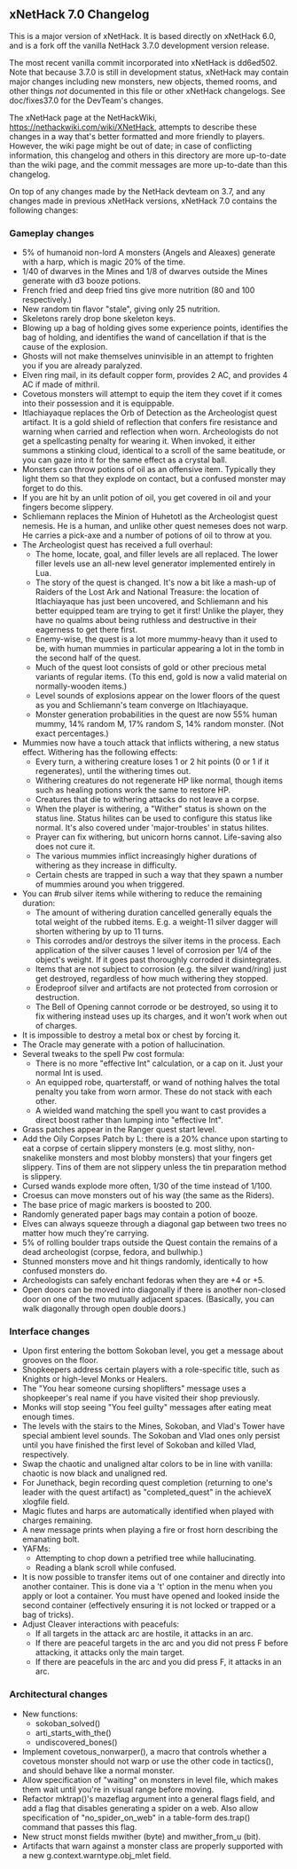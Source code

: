 ## xNetHack 7.0 Changelog

This is a major version of xNetHack. It is based directly on xNetHack 6.0, and
is a fork off the vanilla NetHack 3.7.0 development version release.

The most recent vanilla commit incorporated into xNetHack is dd6ed502. Note that
because 3.7.0 is still in development status, xNetHack may contain major changes
including new monsters, new objects, themed rooms, and other things *not*
documented in this file or other xNetHack changelogs. See doc/fixes37.0 for the
DevTeam's changes.

The xNetHack page at the NetHackWiki, https://nethackwiki.com/wiki/XNetHack,
attempts to describe these changes in a way that's better formatted and more
friendly to players. However, the wiki page might be out of date; in case of
conflicting information, this changelog and others in this directory are more
up-to-date than the wiki page, and the commit messages are more up-to-date than
this changelog.

On top of any changes made by the NetHack devteam on 3.7, and any changes
made in previous xNetHack versions, xNetHack 7.0 contains the following
changes:

### Gameplay changes

- 5% of humanoid non-lord A monsters (Angels and Aleaxes) generate with a harp,
  which is magic 20% of the time.
- 1/40 of dwarves in the Mines and 1/8 of dwarves outside the Mines generate
  with d3 booze potions.
- French fried and deep fried tins give more nutrition (80 and 100
  respectively.)
- New random tin flavor "stale", giving only 25 nutrition.
- Skeletons rarely drop bone skeleton keys.
- Blowing up a bag of holding gives some experience points, identifies the bag
  of holding, and identifies the wand of cancellation if that is the cause of
  the explosion.
- Ghosts will not make themselves uninvisible in an attempt to frighten you if
  you are already paralyzed.
- Elven ring mail, in its default copper form, provides 2 AC, and provides 4 AC
  if made of mithril.
- Covetous monsters will attempt to equip the item they covet if it comes into
  their possession and it is equippable.
- Itlachiayaque replaces the Orb of Detection as the Archeologist quest
  artifact. It is a gold shield of reflection that confers fire resistance
  and warning when carried and reflection when worn. Archeologists do not get
  a spellcasting penalty for wearing it. When invoked, it either summons a
  stinking cloud, identical to a scroll of the same beatitude, or you can gaze
  into it for the same effect as a crystal ball.
- Monsters can throw potions of oil as an offensive item. Typically they light
  them so that they explode on contact, but a confused monster may forget to do
  this.
- If you are hit by an unlit potion of oil, you get covered in oil and your
  fingers become slippery.
- Schliemann replaces the Minion of Huhetotl as the Archeologist quest nemesis.
  He is a human, and unlike other quest nemeses does not warp. He carries a
  pick-axe and a number of potions of oil to throw at you.
- The Archeologist quest has received a full overhaul:
  - The home, locate, goal, and filler levels are all replaced. The lower filler
    levels use an all-new level generator implemented entirely in Lua.
  - The story of the quest is changed. It's now a bit like a mash-up of Raiders
    of the Lost Ark and National Treasure: the location of Itlachiayaque has
    just been uncovered, and Schliemann and his better equipped team are trying
    to get it first! Unlike the player, they have no qualms about being ruthless
    and destructive in their eagerness to get there first.
  - Enemy-wise, the quest is a lot more mummy-heavy than it used to be, with
    human mummies in particular appearing a lot in the tomb in the second half
    of the quest.
  - Much of the quest loot consists of gold or other precious metal variants of
    regular items. (To this end, gold is now a valid material on normally-wooden
    items.)
  - Level sounds of explosions appear on the lower floors of the quest as you
    and Schliemann's team converge on Itlachiayaque.
  - Monster generation probabilities in the quest are now 55% human mummy, 14%
    random M, 17% random S, 14% random monster. (Not exact percentages.)
- Mummies now have a touch attack that inflicts withering, a new status effect.
  Withering has the following effects:
  - Every turn, a withering creature loses 1 or 2 hit points (0 or 1 if it
    regenerates), until the withering times out.
  - Withering creatures do not regenerate HP like normal, though items such as
    healing potions work the same to restore HP.
  - Creatures that die to withering attacks do not leave a corpse.
  - When the player is withering, a "Wither" status is shown on the status line.
    Status hilites can be used to configure this status like normal. It's also
    covered under 'major-troubles' in status hilites.
  - Prayer can fix withering, but unicorn horns cannot. Life-saving also does
    not cure it.
  - The various mummies inflict increasingly higher durations of withering as
    they increase in difficulty.
  - Certain chests are trapped in such a way that they spawn a number of mummies
    around you when triggered.
- You can #rub silver items while withering to reduce the remaining duration:
  - The amount of withering duration cancelled generally equals the total weight
    of the rubbed items. E.g. a weight-11 silver dagger will shorten withering
    by up to 11 turns.
  - This corrodes and/or destroys the silver items in the process. Each
    application of the silver causes 1 level of corrosion per 1/4 of the
    object's weight. If it goes past thoroughly corroded it disintegrates.
  - Items that are not subject to corrosion (e.g. the silver wand/ring) just get
    destroyed, regardless of how much withering they stopped.
  - Erodeproof silver and artifacts are not protected from corrosion or
    destruction.
  - The Bell of Opening cannot corrode or be destroyed, so using it to fix
    withering instead uses up its charges, and it won't work when out of
    charges.
- It is impossible to destroy a metal box or chest by forcing it.
- The Oracle may generate with a potion of hallucination.
- Several tweaks to the spell Pw cost formula:
  - There is no more "effective Int" calculation, or a cap on it. Just your
    normal Int is used.
  - An equipped robe, quarterstaff, or wand of nothing halves the total penalty
    you take from worn armor. These do not stack with each other.
  - A wielded wand matching the spell you want to cast provides a direct boost
    rather than lumping into "effective Int".
- Grass patches appear in the Ranger quest start level.
- Add the Oily Corpses Patch by L: there is a 20% chance upon starting to eat a
  corpse of certain slippery monsters (e.g. most slithy, non-snakelike monsters
  and most blobby monsters) that your fingers get slippery. Tins of them are not
  slippery unless the tin preparation method is slippery.
- Cursed wands explode more often, 1/30 of the time instead of 1/100.
- Croesus can move monsters out of his way (the same as the Riders).
- The base price of magic markers is boosted to 200.
- Randomly generated paper bags may contain a potion of booze.
- Elves can always squeeze through a diagonal gap between two trees no matter
  how much they're carrying.
- 5% of rolling boulder traps outside the Quest contain the remains of a dead
  archeologist (corpse, fedora, and bullwhip.)
- Stunned monsters move and hit things randomly, identically to how confused
  monsters do.
- Archeologists can safely enchant fedoras when they are +4 or +5.
- Open doors can be moved into diagonally if there is another non-closed door on
  one of the two mutually adjacent spaces. (Basically, you can walk diagonally
  through open double doors.)

### Interface changes

- Upon first entering the bottom Sokoban level, you get a message about grooves
  on the floor.
- Shopkeepers address certain players with a role-specific title, such as
  Knights or high-level Monks or Healers.
- The "You hear someone cursing shoplifters" message uses a shopkeeper's real
  name if you have visited their shop previously.
- Monks will stop seeing "You feel guilty" messages after eating meat enough
  times.
- The levels with the stairs to the Mines, Sokoban, and Vlad's Tower have
  special ambient level sounds. The Sokoban and Vlad ones only persist until you
  have finished the first level of Sokoban and killed Vlad, respectively.
- Swap the chaotic and unaligned altar colors to be in line with vanilla:
  chaotic is now black and unaligned red.
- For Junethack, begin recording quest completion (returning to one's leader
  with the quest artifact) as "completed_quest" in the achieveX xlogfile field.
- Magic flutes and harps are automatically identified when played with charges
  remaining.
- A new message prints when playing a fire or frost horn describing the
  emanating bolt.
- YAFMs:
  - Attempting to chop down a petrified tree while hallucinating.
  - Reading a blank scroll while confused.
- It is now possible to transfer items out of one container and directly into
  another container. This is done via a 't' option in the menu when you apply or
  loot a container. You must have opened and looked inside the second container
  (effectively ensuring it is not locked or trapped or a bag of tricks).
- Adjust Cleaver interactions with peacefuls:
  - If all targets in the attack arc are hostile, it attacks in an arc.
  - If there are peaceful targets in the arc and you did not press F before
    attacking, it attacks only the main target.
  - If there are peacefuls in the arc and you did press F, it attacks in an arc.

### Architectural changes

- New functions:
  - sokoban_solved()
  - arti_starts_with_the()
  - undiscovered_bones()
- Implement covetous_nonwarper(), a macro that controls whether a covetous
  monster should not warp or use the other code in tactics(), and should behave
  like a normal monster.
- Allow specification of "waiting" on monsters in level file, which makes them
  wait until you're in visual range before moving.
- Refactor mktrap()'s mazeflag argument into a general flags field, and add a
  flag that disables generating a spider on a web. Also allow specification of
  "no_spider_on_web" in a table-form des.trap() command that passes this flag.
- New struct monst fields mwither (byte) and mwither_from_u (bit).
- Artifacts that warn against a monster class are properly supported with a new
  g.context.warntype.obj_mlet field.
